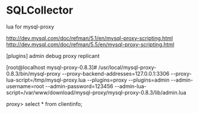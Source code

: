 SQLCollector
============

lua for mysql-proxy






http://dev.mysql.com/doc/refman/5.1/en/mysql-proxy-scripting.html
http://dev.mysql.com/doc/refman/5.5/en/mysql-proxy-scripting.html








[plugins]
admin
debug
proxy
replicant




[root@localhost mysql-proxy-0.8.3]# /usr/local/mysql-proxy-0.8.3/bin/mysql-proxy --proxy-backend-addresses=127.0.0.1:3306  --proxy-lua-script=/tmp/mysql-proxy.lua --plugins=proxy --plugins=admin --admin-username=root --admin-password=123456 --admin-lua-script=/var/www/download/mysql-proxy/mysql-proxy-0.8.3/lib/admin.lua


proxy> select * from clientinfo;
